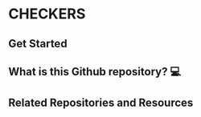<p align="center">
</p>

# CHECKERS



## Get Started


## What is this Github repository? 💻


## Related Repositories and Resources


